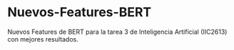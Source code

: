 # Nuevos-Features-BERT
Nuevos Features de BERT para la tarea 3 de Inteligencia Artificial (IIC2613) con mejores resultados.
